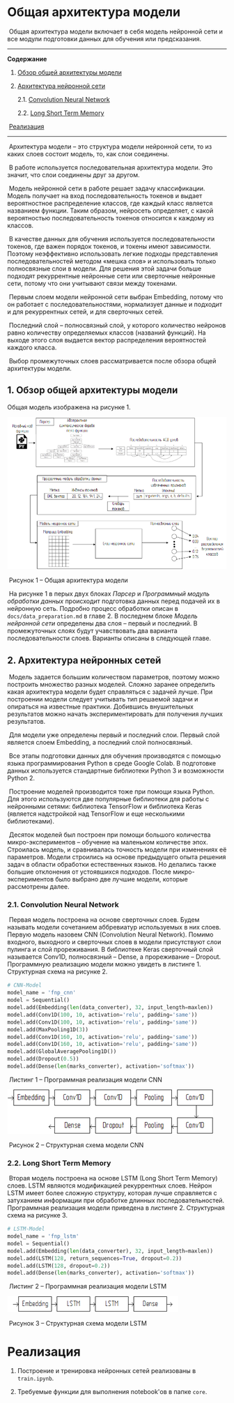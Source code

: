 # Общая архитектура модели

​		Общая архитектура модели включает в себя модель нейронной сети и все модули подготовки данных для обучения или предсказания.

------

**Содержание**

1. [Обзор общей архитектуры модели](#1-обзор-общей-архитектуры-модели)

2. [Архитектура нейронной сети](#2-архитектура-нейронных-сетей)

   2.1.  [Convolution Neural Network](#2.1-convolution-neural-network)

   2.2.  [Long Short Term Memory](#22-long-short-term-memory)

​    [Реализация](#реализация)

------

​		Архитектура модели – это структура модели нейронной сети, то из каких слоев состоит модель, то, как слои соединены.

​		В работе используется последовательная архитектура модели. Это значит, что слои соединены друг за другом.

​		Модель нейронной сети в работе решает задачу классификации. Модель получает на вход последовательность токенов и выдает вероятностное распределение классов, где каждый класс является названием функции. Таким образом, нейросеть определяет, с какой вероятностью последовательность токенов относится к  каждому из классов.

​		В качестве данных для обучения используется последовательности токенов, где важен порядок токенов, и токены имеют зависимости. Поэтому неэффективно использовать легкие подходы представления последовательностей методом «мешка слов» и использовать только полносвязные слои в модели. Для решения этой задачи больше подходят рекуррентные нейронные сети или сверточные нейронные сети, потому что они учитывают связи между токенами.

​		Первым слоем модели нейронной сети выбран Embedding, потому что он работает с последовательностями, нормализует данные и подходит и для рекуррентных сетей, и для сверточных сетей. 

​		Последний слой – полносвязный слой, у которого количество нейронов равно количеству определяемых классов (названий функций). На выходе этого слоя выдается вектор распределения вероятностей каждого класса.

​	 Выбор промежуточных слоев рассматривается после обзора общей архитектуры модели.

## 1. Обзор общей архитектуры модели

Общая модель изображена на рисунке 1.

<img src="images/main_architecture.png"  />

​			Рисунок 1 – Общая архитектура модели

​		На рисунке 1 в перых двух блоках *Парсер* и *Программный модуль обработки данных* происходит подготовка данных перед подачей их в нейронную сеть. Подробно процесс обработки описан в `docs/data_preparation.md` в главе 2. В последнем блоке *Модель нейронной сети* определены два слоя – первый и последний. В промежуточных слоях будут учавствовать два варианта последовательности слоев. Варианты описаны в следующей главе.

## 2. Архитектура нейронных сетей

​		Модель задается большим количеством параметров, поэтому можно построить множество разных моделей. Сложно заранее определить какая архитектура модели будет справляться с задачей лучше. При построении модели следует учитывать тип решаемой задачи и опираться на известные практики. Добившись внушительных результатов можно начать экспериментировать для получения лучших результатов.

​		Для модели уже определены первый и последний слои. Первый слой является слоем Embedding, а последний слой полносвязный.

​		Все этапы подготовки данных для обучения производятся с помощью языка программирования Python в среде Google Colab. В подготовке данных используется стандартные библиотеки Python 3 и возможности Python 2.

​		Построение моделей производится тоже при помощи языка Python. Для этого используются две популярные библиотеки для работы с нейронными сетями: библиотека TensorFlow и библиотека Keras (является надстройкой над TensorFlow и еще несколькими библиотеками).

​		Десяток моделей был построен при помощи большого количества микро-экспериментов – обучение на маленьком количестве эпох. Строилась модель, и сравнивалась точность модели при изменениях её параметров. Модели строились на основе предыдущего опыта решения задач в области обработки естественных языков. Но делались также большие отклонения от устоявшихся подходов. После микро-экспериментов было выбрано две лучшие модели, которые рассмотрены далее.

### 2.1.  Convolution Neural Network

​		Первая модель построена на основе сверточных слоев. Будем называть модели сочетанием аббревиатур используемых в них слоев. Первую модель назовем CNN (Convolution Neural Network). Помимо входного, выходного и сверточных слоев в модели присутствуют слои пулинга и слой прореживания. В библиотеке Keras сверточный слой называется Conv1D, полносвязный – Dense, а прореживание – Dropout. Программную реализацию модели можно увидеть в листинге 1. Структурная схема на рисунке 2.

```python
# CNN-Model
model_name = 'fnp_cnn'
model = Sequential()
model.add(Embedding(len(data_converter), 32, input_length=maxlen))
model.add(Conv1D(100, 10, activation='relu', padding='same'))
model.add(Conv1D(100, 10, activation='relu', padding='same'))
model.add(MaxPooling1D(3))
model.add(Conv1D(160, 10, activation='relu', padding='same'))
model.add(Conv1D(160, 10, activation='relu', padding='same'))
model.add(GlobalAveragePooling1D())
model.add(Dropout(0.5))
model.add(Dense(len(marks_converter), activation='softmax'))
```

​		Листинг 1 – Программная реализация модели CNN

![](images/cnn_model.png)

​		Рисунок 2 – Структурная схема модели CNN

### 2.2.  Long Short Term Memory

​		Вторая модель построена на основе LSTM (Long Short Term Memory) слоев. LSTM являются модификацией рекуррентных слоев. Нейрон LSTM имеет более сложную структуру, которая лучше справляется с затуханием информации при обработке длинных последовательностей. Программная реализация модели приведена в листинге 2. Структурная схема на рисунке 3.

```python
# LSTM-Model
model_name = 'fnp_lstm'
model = Sequential()
model.add(Embedding(len(data_converter), 32, input_length=maxlen))
model.add(LSTM(128, return_sequences=True, dropout=0.2))
model.add(LSTM(128, dropout=0.2))
model.add(Dense(len(marks_converter), activation='softmax'))
```

​		Листинг 2 – Программная реализация модели LSTM

![](images/lstm_model.png)

​		Рисунок 3 – Структурная схема модели LSTM 

# Реализация

1. Построение и тренировка нейронных сетей реализованы в `train.ipynb`.

2. Требуемые функции для выполнения notebook'ов в папке `core`.